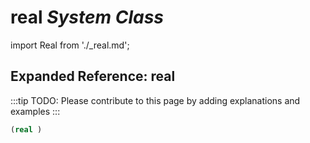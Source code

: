 # **real** *System Class*

import Real from './_real.md';

<Real />

## Expanded Reference: real

:::tip
TODO: Please contribute to this page by adding explanations and examples
:::

```lisp
(real )
```
